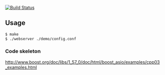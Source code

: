 [![Build Status](https://travis-ci.org/UCLA-CS130/Team10.svg?branch=master)](https://travis-ci.org/UCLA-CS130/Team10)


## Usage

```bash
$ make
$ ./webserver ./demo/config.conf
```

### Code skeleton
http://www.boost.org/doc/libs/1_57_0/doc/html/boost_asio/examples/cpp03_examples.html
